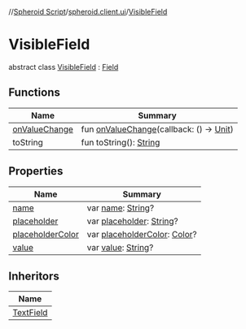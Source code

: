 //[Spheroid Script](../../index.md)/[spheroid.client.ui](../index.md)/[VisibleField](index.md)



# VisibleField  
 abstract class [VisibleField](index.md) : [Field](../-field/index.md)   


## Functions  
  
|  Name|  Summary| 
|---|---|
| [onValueChange](../-field/on-value-change.md)| fun [onValueChange](../-field/on-value-change.md)(callback: () -> [Unit](../../spheroid/-unit/index.md))  <br>
| toString| fun toString(): [String](../../spheroid/-string/index.md)  <br>


## Properties  
  
|  Name|  Summary| 
|---|---|
| [name](index.md#spheroid.client.ui/VisibleField/name/#/PointingToDeclaration/)|  var [name](index.md#spheroid.client.ui/VisibleField/name/#/PointingToDeclaration/): [String](../../spheroid/-string/index.md)?   <br>
| [placeholder](index.md#spheroid.client.ui/VisibleField/placeholder/#/PointingToDeclaration/)|  var [placeholder](index.md#spheroid.client.ui/VisibleField/placeholder/#/PointingToDeclaration/): [String](../../spheroid/-string/index.md)?   <br>
| [placeholderColor](index.md#spheroid.client.ui/VisibleField/placeholderColor/#/PointingToDeclaration/)|  var [placeholderColor](index.md#spheroid.client.ui/VisibleField/placeholderColor/#/PointingToDeclaration/): [Color](../-color/index.md)?   <br>
| [value](index.md#spheroid.client.ui/VisibleField/value/#/PointingToDeclaration/)|  var [value](index.md#spheroid.client.ui/VisibleField/value/#/PointingToDeclaration/): [String](../../spheroid/-string/index.md)?   <br>


## Inheritors  
  
|  Name| 
|---|
| [TextField](../-text-field/index.md)


